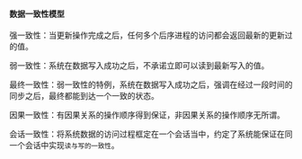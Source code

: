 #### 数据一致性模型

强一致性：当更新操作完成之后，任何多个后序进程的访问都会返回最新的更新过的值。

弱一致性：系统在数据写入成功之后，不承诺立即可以读到最新写入的值。

最终一致性：弱一致性的特例，系统在数据写入成功之后，强调在经过一段时间的同步之后，最终都能到达一个一致的状态。

因果一致性：有因果关系的操作顺序得到保证，非因果关系的操作顺序无所谓。

会话一致性：将系统数据的访问过程框定在一个会话当中，约定了系统能保证在同一个会话中实现`读与写的一致性`。




